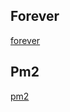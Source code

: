 ## Forever
[forever](https://www.npmjs.com/package/forever)

## Pm2
[pm2](https://www.npmjs.com/package/pm2)